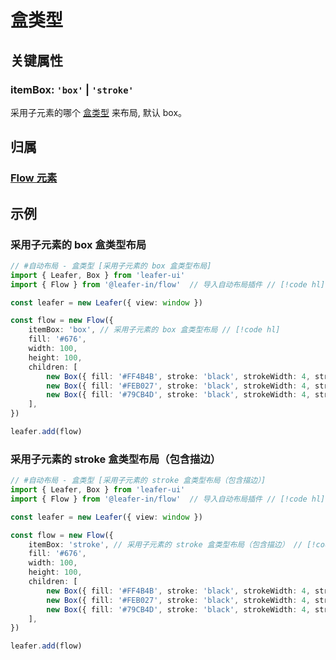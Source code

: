<script setup>
import Case from '/component/Case.vue'
</script>

# 盒类型

<case name="FlowItemBox" count=2 height=160 editor=false></case>

## 关键属性

### itemBox: `'box'` | `'stroke'`

采用子元素的哪个 [盒类型](/guide/advanced/bounds.md) 来布局, 默认 box。

## 归属

### [Flow 元素](/plugin/in/flow/index.md)

## 示例

<case name="FlowItemBox" index=0 height=160 editor=false></case>

### 采用子元素的 box 盒类型布局

```ts
// #自动布局 - 盒类型 [采用子元素的 box 盒类型布局]
import { Leafer, Box } from 'leafer-ui'
import { Flow } from '@leafer-in/flow'  // 导入自动布局插件 // [!code hl] 

const leafer = new Leafer({ view: window })

const flow = new Flow({
    itemBox: 'box', // 采用子元素的 box 盒类型布局 // [!code hl]
    fill: '#676',
    width: 100,
    height: 100,
    children: [
        new Box({ fill: '#FF4B4B', stroke: 'black', strokeWidth: 4, strokeAlign: 'center', children: [{ tag: 'Text', text: '1', fill: 'white', textAlign: 'center', verticalAlign: 'middle', width: 25, height: 20 }] }),
        new Box({ fill: '#FEB027', stroke: 'black', strokeWidth: 4, strokeAlign: 'center', children: [{ tag: 'Text', text: '2', fill: 'white', textAlign: 'center', verticalAlign: 'middle', width: 25, height: 40 }] }),
        new Box({ fill: '#79CB4D', stroke: 'black', strokeWidth: 4, strokeAlign: 'center', children: [{ tag: 'Text', text: '3', fill: 'white', textAlign: 'center', verticalAlign: 'middle', width: 25, height: 30 }] })
    ],
})

leafer.add(flow)
```

<case name="FlowItemBox" index=1 height=160 editor=false></case>

### 采用子元素的 stroke 盒类型布局（包含描边）

```ts
// #自动布局 - 盒类型 [采用子元素的 stroke 盒类型布局（包含描边）]
import { Leafer, Box } from 'leafer-ui'
import { Flow } from '@leafer-in/flow'  // 导入自动布局插件 // [!code hl] 

const leafer = new Leafer({ view: window })

const flow = new Flow({
    itemBox: 'stroke', // 采用子元素的 stroke 盒类型布局（包含描边） // [!code hl]
    fill: '#676',
    width: 100,
    height: 100,
    children: [
        new Box({ fill: '#FF4B4B', stroke: 'black', strokeWidth: 4, strokeAlign: 'center', children: [{ tag: 'Text', text: '1', fill: 'white', textAlign: 'center', verticalAlign: 'middle', width: 25, height: 20 }] }),
        new Box({ fill: '#FEB027', stroke: 'black', strokeWidth: 4, strokeAlign: 'center', children: [{ tag: 'Text', text: '2', fill: 'white', textAlign: 'center', verticalAlign: 'middle', width: 25, height: 40 }] }),
        new Box({ fill: '#79CB4D', stroke: 'black', strokeWidth: 4, strokeAlign: 'center', children: [{ tag: 'Text', text: '3', fill: 'white', textAlign: 'center', verticalAlign: 'middle', width: 25, height: 30 }] })
    ],
})

leafer.add(flow)
```
